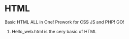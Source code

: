 # HTML
Basic HTML ALL in One!
Prework for CSS JS and PHP! GO!
1. Hello_web.html is the cery basic of HTML
